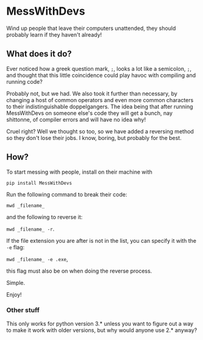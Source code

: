 # MessWithDevs

Wind up people that leave their computers unattended, they should probably learn
if they haven't already!

## What does it do?

Ever noticed how a greek question mark, `;`, looks a lot like a semicolon, `;`,
and thought that this little coincidence could play havoc with compiling and
running code?

Probably not, but we had. We also took it further than necessary, by changing a
host of common operators and even more common characters to their indistinguishable
doppelgangers. The idea being that after running MessWithDevs on someone else's
code they will get a bunch, nay shittonne, of compiler errors and will have no
idea why!

Cruel right? Well we thought so too, so we have added a reversing method so they
don't lose their jobs. I know, boring, but probably for the best.

## How?

To start messing with people, install on their machine with

  `pip install MessWithDevs`

Run the following command to break their code:

  `mwd _filename_`

and the following to reverse it:

  `mwd _filename_ -r`.

If the file extension you are after is not in the list, you can specify it with
the `-e` flag:

  `mwd _filename_ -e .exe`,

this flag must also be on when doing the reverse process.

Simple.

Enjoy!

### Other stuff

This only works for python version 3.* unless you want to figure out a way to
make it work with older versions, but why would anyone use 2.* anyway?
